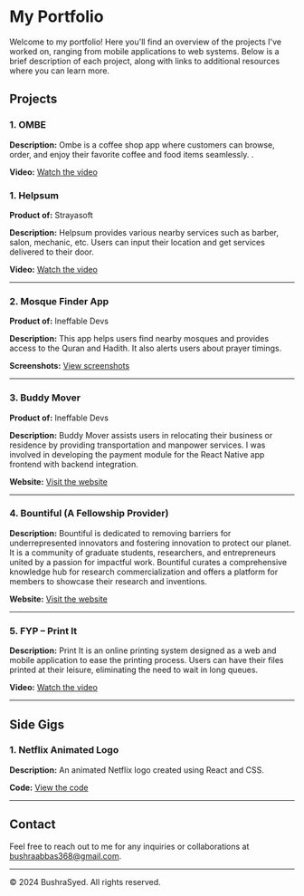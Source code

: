 # My Portfolio

Welcome to my portfolio! Here you'll find an overview of the projects I've worked on, ranging from mobile applications to web systems. Below is a brief description of each project, along with links to additional resources where you can learn more.

## Projects

### 1. OMBE

**Description:** Ombe is a coffee shop app where customers can browse, order, and enjoy their favorite coffee and food items seamlessly. .

**Video:** [Watch the video](https://drive.google.com/file/d/1Xcml3wM9csf0fyk7HPz7Gci0UW8nAG_o/view?usp=drive_link)

### 1. Helpsum
**Product of:** Strayasoft

**Description:** Helpsum provides various nearby services such as barber, salon, mechanic, etc. Users can input their location and get services delivered to their door.

**Video:** [Watch the video](https://drive.google.com/file/d/1o5D-F-xCth570Mu3vKOzxHzXPt6qbMis/view?usp=drive_link)

---

### 2. Mosque Finder App
**Product of:** Ineffable Devs

**Description:** This app helps users find nearby mosques and provides access to the Quran and Hadith. It also alerts users about prayer timings.

**Screenshots:** [View screenshots](https://drive.google.com/drive/folders/1KDcTlay6DFOH-4PRV7XlRMvVFQFxyAdo?usp=sharing)

---

### 3. Buddy Mover
**Product of:** Ineffable Devs

**Description:** Buddy Mover assists users in relocating their business or residence by providing transportation and manpower services. I was involved in developing the payment module for the React Native app frontend with backend integration.

**Website:** [Visit the website](https://moverbuddy.io/)

---

### 4. Bountiful (A Fellowship Provider)
**Description:** Bountiful is dedicated to removing barriers for underrepresented innovators and fostering innovation to protect our planet. It is a community of graduate students, researchers, and entrepreneurs united by a passion for impactful work. Bountiful curates a comprehensive knowledge hub for research commercialization and offers a platform for members to showcase their research and inventions.

**Website:** [Visit the website](https://www.bountiful.work/)

---

### 5. FYP – Print It
**Description:** Print It is an online printing system designed as a web and mobile application to ease the printing process. Users can have their files printed at their leisure, eliminating the need to wait in long queues.

**Video:** [Watch the video](https://drive.google.com/file/d/1z_EH4oDxz_Z9PxNdpPDJKlUI64bIhbdf/view?usp=sharing)

---

## Side Gigs

### 1. Netflix Animated Logo
**Description:** An animated Netflix logo created using React and CSS.

**Code:** [View the code](https://github.com/BushraSyed837/Netflix-Animated-Logo)

---

## Contact
Feel free to reach out to me for any inquiries or collaborations at [bushraabbas368@gmail.com](mailto:bushraabbas368@gmail.com).

---

&copy; 2024 BushraSyed. All rights reserved.
